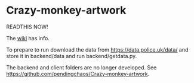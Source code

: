 # Crazy-monkey-artwork
READTHIS NOW!

The [wiki](https://github.com/dartydevil/Crazy-monkey-artwork/wiki) has info.

To prepare to run download the data from https://data.police.uk/data/ and store it in backend/data and run backend/getdata.py.

The backend and client folders are no longer developed. See https://github.com/pendingchaos/Crazy-monkey-artwork.

